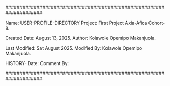 #####################################################################

Name: USER-PROFILE-DIRECTORY
Project: First Project Axia-Afica Cohort-8.

Created Date: August 13, 2025.
Author: Kolawole Opemipo Makanjuola.

Last Modified: Sat August 2025.
Modified By: Kolawole Opemipo Makanjuola.

HISTORY-
Date: Comment By:

#####################################################################
